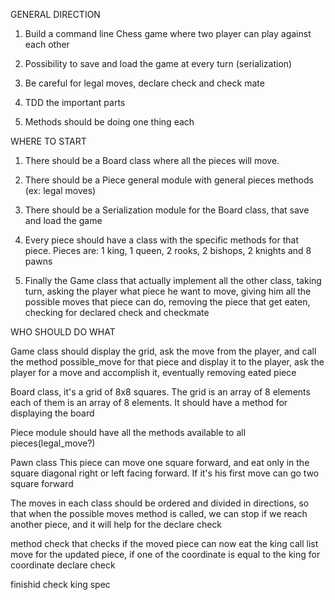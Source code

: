 GENERAL DIRECTION

1. Build a command line Chess game where two player can play against each other

2. Possibility to save and load the game at every turn (serialization)

3. Be careful for legal moves, declare check and check mate

4. TDD the important parts

5. Methods should be doing one thing each

WHERE TO START

1. There should be a Board class where all the pieces will move.

2. There should be a Piece general module with general pieces methods (ex: legal moves)

3. There should be a Serialization module for the Board class, that save and load the game

4. Every piece should have a class with the specific methods for that piece. Pieces are: 1 king, 1 queen, 2 rooks, 2 bishops, 2 knights and 8 pawns

5. Finally the Game class that actually implement all the other class, taking turn, asking the player what piece he want to move, giving him all the possible moves that piece can do, removing the piece that get eaten, checking for declared check and checkmate

WHO SHOULD DO WHAT

Game class should display the grid, ask the move from the player, and call the method possible_move for that piece and display it to the player, ask the player for a move and accomplish it, eventually removing eated piece

Board class, it's a grid of 8x8 squares.
The grid is an array of 8 elements each of them is an array of 8 elements.
It should have a method for displaying the board

Piece module should have all the methods available to all pieces(legal_move?)

Pawn class
This piece can move one square forward, and eat only in the square diagonal right or left facing forward. If it's his first move can go two square forward

The moves in each class should be ordered and divided in directions, so that when the possible moves method is called, we can stop if we reach another piece, and it will help for the declare check

method check that checks if the moved piece can now eat the king
  call list move for the updated piece, 
  if one of the coordinate is equal to the king for coordinate declare check

finishid check king spec
